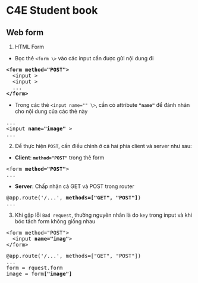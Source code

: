 # C4E Student book
## Web form

1.  HTML Form
- Bọc thẻ `<form \>` vào các input cần được gửi nội dung đi

<pre>
<b>&lt;form method="POST"&gt;</b>
  &lt;input &gt;
  &lt;input &gt;
  ...
<b>&lt;/form&gt;</b>
</pre>

- Trong các thẻ `<input name="" \>`, cần có attribute __`"name"`__ để đánh nhãn cho nội dung của các thẻ này

<pre>
...
&lt;input <b>name="image"</b> &gt;
...
</pre>

2. Để thực hiện `POST`, cần điều chỉnh ở cả hai phía client và server như sau:
- **Client**: __`method="POST"`__ trong thẻ form

<pre>
&lt;form <b>method="POST"</b>&gt;
...
</pre>


- **Server**: Chấp nhận cả GET và POST trong router

<pre>
@app.route('/...', <b>methods=["GET", "POST"]</b>)
...
</pre>

3. Khi gặp lỗi `Bad request`, thường nguyên nhân là do `key` trong input và khi bóc tách form không giống nhau

<pre>
&lt;form method="POST"&gt;
  &lt;input <b>name="imag"</b>&gt;
&lt;/form&gt;
</pre>

<pre>
@app.route('/...', methods=["GET", "POST"])
...
form = rquest.form
image = form<b>["image"]</b>
</pre>
